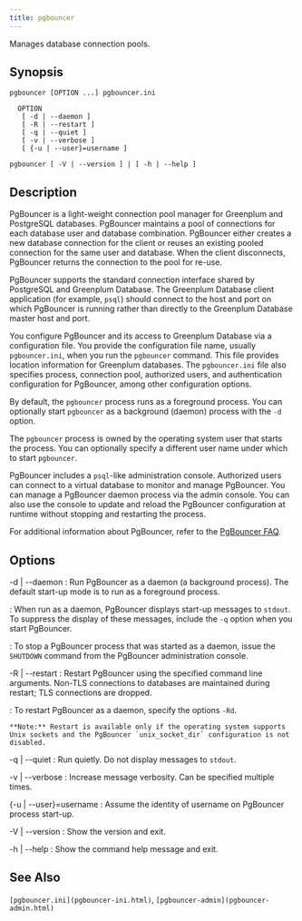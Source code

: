 ```yaml
---
title: pgbouncer 
---
```


Manages database connection pools.

## <a id="syn"></a>Synopsis 

```
pgbouncer [OPTION ...] pgbouncer.ini

  OPTION
   [ -d | --daemon ]
   [ -R | --restart ]
   [ -q | --quiet ]
   [ -v | --verbose ]
   [ {-u | --user}=username ]

pgbouncer [ -V | --version ] | [ -h | --help ]
```

## <a id="desc"></a>Description 

PgBouncer is a light-weight connection pool manager for Greenplum and PostgreSQL databases. PgBouncer maintains a pool of connections for each database user and database combination. PgBouncer either creates a new database connection for the client or reuses an existing pooled connection for the same user and database. When the client disconnects, PgBouncer returns the connection to the pool for re-use.

PgBouncer supports the standard connection interface shared by PostgreSQL and Greenplum Database. The Greenplum Database client application \(for example, `psql`\) should connect to the host and port on which PgBouncer is running rather than directly to the Greenplum Database master host and port.

You configure PgBouncer and its access to Greenplum Database via a configuration file. You provide the configuration file name, usually `pgbouncer.ini`, when you run the `pgbouncer` command. This file provides location information for Greenplum databases. The `pgbouncer.ini` file also specifies process, connection pool, authorized users, and authentication configuration for PgBouncer, among other configuration options.

By default, the `pgbouncer` process runs as a foreground process. You can optionally start `pgbouncer` as a background \(daemon\) process with the `-d` option.

The `pgbouncer` process is owned by the operating system user that starts the process. You can optionally specify a different user name under which to start `pgbouncer`.

PgBouncer includes a `psql`-like administration console. Authorized users can connect to a virtual database to monitor and manage PgBouncer. You can manage a PgBouncer daemon process via the admin console. You can also use the console to update and reload the PgBouncer configuration at runtime without stopping and restarting the process.

For additional information about PgBouncer, refer to the [PgBouncer FAQ](https://pgbouncer.github.io/faq.html).

## <a id="opt"></a>Options 

-d \| --daemon
:   Run PgBouncer as a daemon \(a background process\). The default start-up mode is to run as a foreground process.

:   When run as a daemon, PgBouncer displays start-up messages to `stdout`. To suppress the display of these messages, include the `-q` option when you start PgBouncer.

:   To stop a PgBouncer process that was started as a daemon, issue the `SHUTDOWN` command from the PgBouncer administration console.

-R \| --restart
:   Restart PgBouncer using the specified command line arguments. Non-TLS connections to databases are maintained during restart; TLS connections are dropped.

:   To restart PgBouncer as a daemon, specify the options `-Rd`.

    **Note:** Restart is available only if the operating system supports Unix sockets and the PgBouncer `unix_socket_dir` configuration is not disabled.

-q \| --quiet
:   Run quietly. Do not display messages to `stdout`.

-v \| --verbose
:   Increase message verbosity. Can be specified multiple times.

\{-u \| --user\}=username
:   Assume the identity of username on PgBouncer process start-up.

-V \| --version
:   Show the version and exit.

-h \| --help
:   Show the command help message and exit.

## <a id="section7"></a>See Also 

`[pgbouncer.ini](pgbouncer-ini.html)`, `[pgbouncer-admin](pgbouncer-admin.html)`


